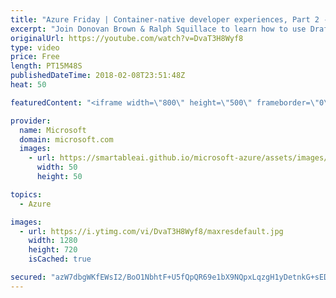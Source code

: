 ```yaml
---
title: "Azure Friday | Container-native developer experiences, Part 2 - Draft"
excerpt: "Join Donovan Brown & Ralph Squillace to learn how to use Draft to kick start container-native development for Kubernetes applications. Draft lets you concentrate on your service code by removing the containment and service composition from most development work, which increases the speed of service development"
originalUrl: https://youtube.com/watch?v=DvaT3H8Wyf8
type: video
price: Free
length: PT15M48S
publishedDateTime: 2018-02-08T23:51:48Z
heat: 50

featuredContent: "<iframe width=\"800\" height=\"500\" frameborder=\"0\" src=\"https://www.youtube.com/embed/DvaT3H8Wyf8\" allow=\"accelerometer; autoplay; encrypted-media; gyroscope; picture-in-picture\" allowfullscreen></iframe>"

provider:
  name: Microsoft
  domain: microsoft.com
  images:
    - url: https://smartableai.github.io/microsoft-azure/assets/images/organizations/microsoft.com-50x50.jpg
      width: 50
      height: 50

topics:
  - Azure

images:
  - url: https://i.ytimg.com/vi/DvaT3H8Wyf8/maxresdefault.jpg
    width: 1280
    height: 720
    isCached: true

secured: "azW7dbgWKfEWsI2/BoO1NbhtF+U5fQpQR69e1bX9NQpxLqzgH1yDetnkG+sEDRfupaPKs7+brthDZXnIvZFAmLKhm6B4dODWchnNEEm/0PDzo+iX9MKlLfDbZYGqS/RmRJUizFBUp2aYGadqq3VKlY1DKeI/spH1C2HqZyNRKB+ECyohpDwx0g3+qIJZiTwPTiAdFfgeaqoE2ycN1kpRzAVASZBRTgn4yJK6UcAnl1vQTE6S9eLyvmqW60HCEYeeeSznew2U/SCxYn0Vh8Kx9QfaEuhytkcGt+qv4RxASJuSX3ccMgQgWlQCN5nbl9RYGY1hz02NtRP3wV0WP5LS+GiwRFaS6tmM6OmLh6+k6f9ygtzd/U5RHoQk0i9stmMF3A3yFIYR6BtfkdF1hnApsTlXQEBPJUdHEpYwoUV6HHI=;UBwGUkr0RXP5SPbkt8Vf+Q=="
---
```


